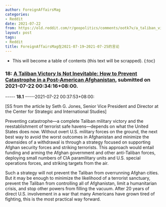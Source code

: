 ```yaml
---
author: ForeignAffairsMag
categories:
- Reddit
date: 2021-07-22
from: https://old.reddit.com/r/geopolitics/comments/ootk7v/a_taliban_victory_is_not_inevitable_how_to/
layout: post
tags:
- Reddit
title: ForeignAffairsMag在2021-07-19~2021-07-25的言论
---
```


* This will become a table of contents (this text will be scrapped).
{:toc}

### 18: [A Taliban Victory Is Not Inevitable: How to Prevent Catastrophe in a Post-American Afghanistan](https://old.reddit.com/r/geopolitics/comments/ootk7v/a_taliban_victory_is_not_inevitable_how_to/), submitted on 2021-07-22 00:34:16+08:00.

----- __18.1__ -----2021-07-22 00:37:53+08:00:

\[SS from the article by Seth G. Jones, Senior Vice President and Director at the Center for Strategic and International Studies\]

Preventing catastrophe—a complete Taliban military victory and the reestablishment of terrorist safe havens—depends on what the United States does now. Without overt U.S. military forces on the ground, the next best way to avoid the worst outcomes in Afghanistan and minimize the downsides of a withdrawal is through a strategy focused on supporting Afghan security forces and striking terrorists. This approach would entail funding and arming the Afghan government and other anti-Taliban forces, deploying small numbers of CIA paramilitary units and U.S. special operations forces, and striking targets from the air.

Such a strategy will not prevent the Taliban from overrunning Afghan cities. But it may be enough to minimize the likelihood of a terrorist sanctuary, prevent the Taliban from controlling all of Afghanistan, limit a humanitarian crisis, and stop other powers from filling the vacuum. After 20 years of direct U.S. involvement in a war that many Americans have grown tired of fighting, this is the most practical way forward.

